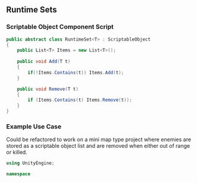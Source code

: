 

## Runtime Sets

### Scriptable Object Component Script
```C#
public abstract class RuntimeSet<T> : ScriptableObject
{
	public List<T> Items = new List<T>();
	
	public void Add(T t)
	{
		if(!Items.Contains(t)) Items.Add(t);
	}

	public void Remove(T t)
	{
		if (Items.Contains(t) Items.Remove(t));
	}
}
```

### Example Use Case
Could be refactored to work on a mini map type project where enemies are stored as a scriptable object list and are removed when either out of range or killed.

```C#
using UnityEngine;

namespace 
```